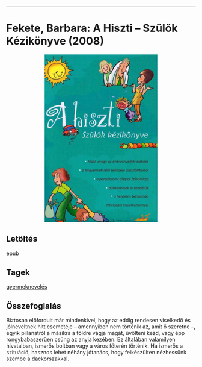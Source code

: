 <hr/>

# <a name="id_8">Fekete, Barbara: A Hiszti – Szülők Kézikönyve (2008)</a>
<center><img src="https://github.com/BercziSandor/calibre_lib/raw/main/main/Fekete%2C%20Barbara/A%20Hiszti%20-%20Szulok%20Kezikonyve%20%288%29/cover.jpg" alt="cover" width="300"/></center>

## Letöltés
[epub](https://github.com/BercziSandor/calibre_lib/raw/main/main/Fekete%2C%20Barbara/A%20Hiszti%20-%20Szulok%20Kezikonyve%20%288%29/A%20Hiszti%20-%20Szulok%20Kezikonyve%20-%20Fekete%2C%20Barbara.epub)

## Tagek
[gyermeknevelés](https://github.com/berczisandor/calibre_lib/blob/main/main/_tags/gyermeknevel%c3%a9s.md)

## Összefoglalás
<p class="description">Biztosan előfordult már mindenkivel, hogy az eddig rendesen viselkedő és jólneveltnek hitt csemetéje – amennyiben nem történik az, amit ő szeretne –, egyik pillanatról a másikra a földre vágja magát, üvölteni kezd, vagy épp rongybabaszerűen csüng az anyja kezében. Ez általában valamilyen hivatalban, ismerős boltban vagy a város főterén történik. Ha ismerős a szituáció, hasznos lehet néhány jótanács, hogy felkészülten nézhessünk szembe a dackorszakkal.</p>


